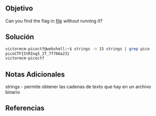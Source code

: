 ## Objetivo
Can you find the flag in [file](https://jupiter.challenges.picoctf.org/static/fae9ac5267cd6e44124e559b901df177/strings) without running it?
## Solución
```bash
victormcm-picoctf@webshell:~$ strings -n 15 strings | grep pico
picoCTF{5tRIng5_1T_7f766a23}
victormcm-picoctf
```
## Notas Adicionales
strings - permite obtener las cadenas de texto que hay en un archivo binario
## Referencias